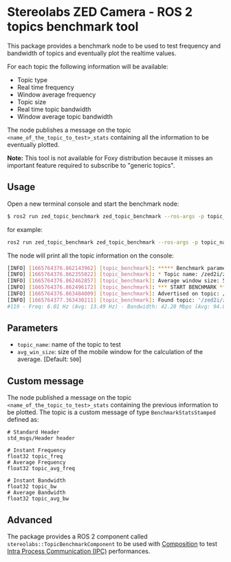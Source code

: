 # Stereolabs ZED Camera - ROS 2 topics benchmark tool

This package provides a benchmark node to be used to test frequency and bandwidth of topics and eventually plot the realtime values.

For each topic the following information will be available:

* Topic type
* Real time frequency
* Window average frequency
* Topic size
* Real time topic bandwidth
* Window average topic bandwidth

The node publishes a message on the topic `<name_of_the_topic_to_test>_stats` containing all the information to be eventually plotted.

**Note:** This tool is not available for Foxy distribution because it misses an important feature required to subscribe to "generic topics".

## Usage

Open a new terminal console and start the benchmark node:

```bash
$ ros2 run zed_topic_benchmark zed_topic_benchmark --ros-args -p topic_name:=<name_of_the_topic_to_test>
```

for example:

```bash
ros2 run zed_topic_benchmark zed_topic_benchmark --ros-args -p topic_name:=/zed2i/zed_node/rgb/color/rect/image
```

The node will print all the topic information on the console:

```bash
[INFO] [1665764376.862143962] [topic_benchmark]: ***** Benchmark parameters *****
[INFO] [1665764376.862355022] [topic_benchmark]: * Topic name: /zed2i/zed_node/rgb/color/rect/image
[INFO] [1665764376.862462857] [topic_benchmark]: Average window size: 500
[INFO] [1665764376.862496172] [topic_benchmark]: *** START BENCHMARK ***
[INFO] [1665764376.863484009] [topic_benchmark]: Advertised on topic: /zed2i/zed_node/rgb/color/rect/image_stats
[INFO] [1665764377.363430211] [topic_benchmark]: Found topic: '/zed2i/zed_node/rgb/color/rect/image' of type: 'sensor_msgs/msg/Image'
#119 - Freq: 6.01 Hz (Avg: 13.49 Hz) - Bandwidth: 42.28 Mbps (Avg: 94.87 Mbps) - Msg size: 0.88 MB
```

## Parameters

* `topic_name`: name of the topic to test
* `avg_win_size`: size of the mobile window for the calculation of the average. [Default: `500`]

## Custom message

The node published a message on the topic `<name_of_the_topic_to_test>_stats` containing the previous information to be plotted.
The topic is a custom message of type `BenchmarkStatsStamped` defined as:

```
# Standard Header
std_msgs/Header header

# Instant Frequency
float32 topic_freq
# Average Frequency
float32 topic_avg_freq

# Instant Bandwidth
float32 topic_bw
# Average Bandwidth
float32 topic_avg_bw
```

## Advanced
The package provides a ROS 2 component called `stereolabs::TopicBenchmarkComponent` to be used with [Composition](https://docs.ros.org/en/humble/Tutorials/Intermediate/Composition.html) to test [Intra Process Communication (IPC)](https://design.ros2.org/articles/intraprocess_communications.html) performances.